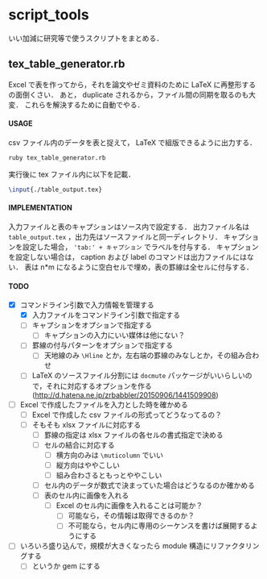 # script_tools

いい加減に研究等で使うスクリプトをまとめる．

## tex_table_generator.rb
Excel で表を作ってから，それを論文やゼミ資料のために LaTeX に再整形するの面倒くさい．
あと， duplicate されるから，ファイル間の同期を取るのも大変．
これらを解決するために自動でやる．

#### USAGE
csv ファイル内のデータを表と捉えて， LaTeX で組版できるように出力する．

```sh
ruby tex_table_generator.rb
```
実行後に tex ファイル内に以下を記載．
```tex
\input{./table_output.tex}
```

#### IMPLEMENTATION
入力ファイルと表のキャプションはソース内で設定する．
出力ファイル名は `table_output.tex` ，出力先はソースファイルと同一ディレクトリ．
キャプションを設定した場合， `'tab:' + キャプション` でラベルを付与する．
キャプションを設定しない場合は， caption および label のコマンドは出力ファイルにはない．
表は n*m になるように空白セルで埋め，表の罫線は全セルに付与する．

#### TODO
- [x] コマンドライン引数で入力情報を管理する
  - [x] 入力ファイルをコマンドライン引数で指定する
  - [ ] キャプションをオプションで指定する
    - [ ] キャプションの入力にいい媒体は他にない？
  - [ ] 罫線の付与パターンをオプションで指定する
    - [ ] 天地線のみ `\Hline` とか，左右端の罫線のみなしとか，その組み合わせ
  - [ ] LaTeX のソースファイル分割には `docmute` パッケージがいいらしいので，それに対応するオプションを作る (http://d.hatena.ne.jp/zrbabbler/20150906/1441509908)
- [ ] Excel で作成したファイルを入力とした時を確かめる
  - [ ] Excel で作成した csv ファイルの形式ってどうなってるの？
  - [ ] そもそも xlsx ファイルに対応する
    - [ ] 罫線の指定は xlsx ファイルの各セルの書式指定で決める
    - [ ] セルの結合に対応する
      - [ ] 横方向のみは `\muticolumn` でいい
      - [ ] 縦方向はややこしい
      - [ ] 組み合わさるともっとややこしい
    - [ ] セル内のデータが数式で決まっていた場合はどうなるのか確かめる
    - [ ] 表のセル内に画像を入れる
      - [ ] Excel のセル内に画像を入れることは可能か？
        - [ ] 可能なら，その情報は取得できるのか？
        - [ ] 不可能なら，セル内に専用のシーケンスを書けば展開するようにする
- [ ] いろいろ盛り込んで，規模が大きくなったら module 構造にリファクタリングする
  - [ ] というか gem にする

